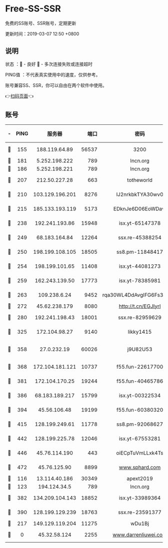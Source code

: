 # Free-SS-SSR

免费的SS账号、SSR账号，定期更新

更新时间：2019-03-07 12:50 +0800

## 说明

状态     ：🙂 - 良好 🙁 - 多次连接失败或连接超时

PING值   ：不代表真实使用中的速度，仅供参考。

账号兼容SS、SSR，你可以自由在两个软件中使用。

👉[扫码页面](https://liesauer.github.io/Free-SS-SSR/)👈

## 账号

|-|PING|服务器|端口|密码|加密方式|区域|
|:----:|:----:|:-----:|-----:|:----:|:----:|:----:|
|🙂|155|188.119.64.89|56537|3200|aes-256-cfb|RU|
|🙂|181|5.252.198.222|789|lncn.org|rc4|JP|
|🙂|186|5.252.198.221|789|lncn.org|rc4|JP|
|🙂|207|212.50.227.28|663|totheworld|aes-256-cfb|US|
|🙂|210|103.129.196.201|8276|lJ2nrkbkTYA30wv0|aes-256-cfb|US|
|🙂|215|185.133.193.119|5173|EDknJe6D06EoWDaw|aes-256-cfb|US|
|🙂|238|192.241.193.86|15948|isx.yt-65147378|aes-256-cfb|US|
|🙂|249|68.183.164.84|12264|ssx.re-45388254|aes-256-cfb|US|
|🙂|250|198.199.108.105|18505|ss8.pm-11848417|aes-256-cfb|US|
|🙂|254|198.199.101.65|11408|isx.yt-44081273|aes-256-cfb|US|
|🙂|259|162.243.139.50|17773|isx.yt-78385981|aes-256-cfb|US|
|🙂|263|109.238.6.24|9452|rqa30WL4DdAvgIFG6Fs3znzTa|aes-256-cfb|FR|
|🙂|272|45.62.238.179|8080|http://t.cn/EGJIyrl|rc4-md5|CA|
|🙂|280|192.241.198.43|18001|ssx.re-82959629|aes-256-cfb|US|
|🙂|325|172.104.98.27|9140|likky1415|aes-256-cfb|JP|
|🙂|358|27.0.232.19|60026|j9U82U53|xchacha20-ietf-poly1305|HK|
|🙂|368|172.104.181.121|10737|f55.fun-22617700|aes-256-cfb|SG|
|🙂|381|172.104.170.25|19244|f55.fun-40465786|aes-256-cfb|SG|
|🙂|386|68.183.189.217|15799|isx.yt-00322534|aes-256-cfb|SG|
|🙂|394|45.56.106.48|19199|f55.fun-60380320|aes-256-cfb|US|
|🙂|415|128.199.249.61|11778|ss8.pm-92068627|aes-256-cfb|SG|
|🙂|442|128.199.225.78|12046|isx.yt-67553281|aes-256-cfb|SG|
|🙂|446|45.76.114.190|443|oiECpTuVmLLxk4Ts|aes-256-cfb|AU|
|🙂|472|45.76.125.90|8899|www.sphard.com|aes-256-cfb|AU|
|🙂|116|13.114.40.186|30349|apext2019|chacha20|JP|
|🙂|123|194.124.34.5|789|lncn.org|rc4|JP|
|🙂|382|134.209.104.143|18852|isx.yt-33989364|aes-256-cfb|SG|
|🙂|390|128.199.129.239|18763|ssx.re-23591377|aes-256-cfb|SG|
|🙁|217|149.129.119.204|11275|wDu1Bj|rc4-md5|HK|
|🙁|0|45.32.58.124|2255|www.darrenliuwei.com|aes-256-cfb|JP|
